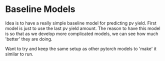 # Baseline Models

Idea is to have a really simple baseline model for predicting pv yield.
First model is just to use the last pv yield amount.
The reason to have this model is so that as we develop more complicated models,
we can see how much 'better' they are doing.


Want to try and keep the same setup as other pytorch models to 'make' it similar to run.
